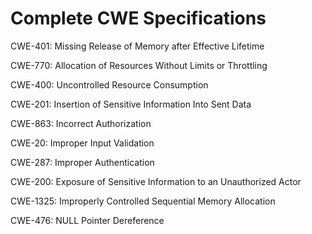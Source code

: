 

# Complete CWE Specifications

CWE-401: Missing Release of Memory after Effective Lifetime

CWE-770: Allocation of Resources Without Limits or Throttling

CWE-400: Uncontrolled Resource Consumption

CWE-201: Insertion of Sensitive Information Into Sent Data

CWE-863: Incorrect Authorization

CWE-20: Improper Input Validation

CWE-287: Improper Authentication

CWE-200: Exposure of Sensitive Information to an Unauthorized Actor

CWE-1325: Improperly Controlled Sequential Memory Allocation

CWE-476: NULL Pointer Dereference